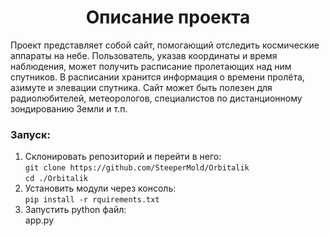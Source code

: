 <h1 align="center">Описание проекта</h1>
Проект представляет собой сайт, помогающий отследить космические аппараты на небе. Пользователь, указав координаты и время наблюдения, может получить расписание пролетающих над ним спутников. В расписании хранится информация о времени пролёта, азимуте и элевации спутника. Сайт может быть полезен для радиолюбителей, метеорологов, специалистов по дистанционному зондированию Земли и т.п.

<h3>Запуск:</h3>

1. Склонировать репозиторий и перейти в него:  
    `git clone https://github.com/SteeperMold/Orbitalik`  
     `cd ./Orbitalik`
2. Установить модули через консоль:  
   `pip install -r rquirements.txt`
3. Запустить python файл:  
   app.py
